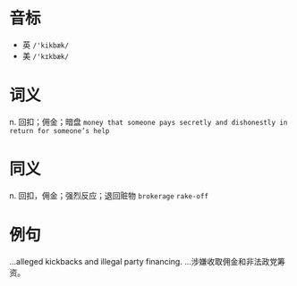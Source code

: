 # 音标

- 英 `/'kikbæk/`
- 美 `/'kɪkbæk/`

# 词义

n. 回扣；佣金；暗盘
`money that some­one pays secretly and dishonestly in return for someone’s help`

# 同义

n. 回扣，佣金；强烈反应；退回赃物
`brokerage` `rake-off`

# 例句

...alleged kickbacks and illegal party financing.
...涉嫌收取佣金和非法政党筹资。


